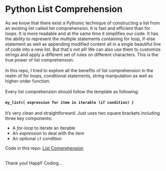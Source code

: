 
# Python List Comprehension
As we know that there exist a Pythonic technique of constructing a list from an existing list called list comprehension. It is fast and efficient than for loops. It is more readable and at the same time it simplifies our code. It has the ability to represent the multiple statements containing for loop, if-else statement as well as appending modified content all in a single beautiful line of code into a new list. But that's not all! We can also use them to customize strings and apply a different set of rules on different characters. This is the true power of list comprehension. 
<br><br>
In this repo, I tried to explore all the benefits of list comprehension in the realm of for loops, conditional statements, string manipulation as well as higher-order function.
<br><br>
Every list comprehension should follow the template as following:
<h4><code>my_list=[ expression for item in iterable (if condition) ]</code></h4>
It’s very clean and straightforward. Just uses two square brackets including three key components:
<br>
<ul>
<li>A <i>for-loop</i> to iterate an iterable</li>
<li>An <i>expression</i> to deal with the item</li>
<li>An optional <code>if</code> condition</li>
</ul>
Code in this repo: <a href="https://github.com/yashuv/Python-List-Comprehension/blob/main/list_comprehension.py">List Comprehension</a>
<br><br>
<p>Thank you! HappY Coding...<p>
